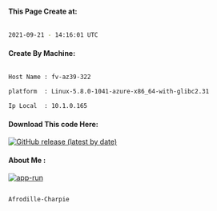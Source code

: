 
   
#### This Page Create at:

```bash

2021-09-21 - 14:16:01 UTC

```

#### Create By Machine:

```bash

Host Name : fv-az39-322

platform  : Linux-5.8.0-1041-azure-x86_64-with-glibc2.31

Ip Local  : 10.1.0.165

```
#### Download This code Here:

[![GitHub release (latest by date)](https://img.shields.io/github/v/release/Afrodille-Charpie/App-Run-1?style=for-the-badge&label=Download)](https://github.com/Afrodille-Charpie/App-Run-1/releases) 

</p> 

#### About Me :

[![app-run](https://github.com/Afrodille-Charpie/App-Run-1/actions/workflows/app-run.yml/badge.svg)](https://github.com/Afrodille-Charpie/App-Run-1/actions/workflows/app-run.yml)

```bash

Afrodille-Charpie

```


